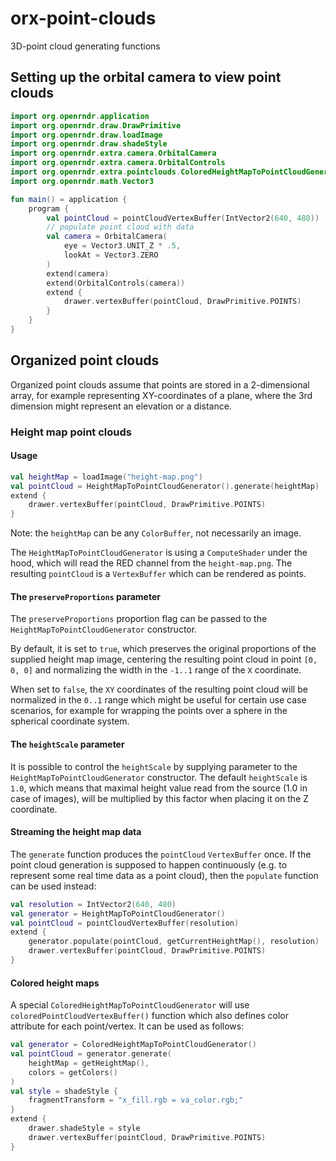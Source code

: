 # orx-point-clouds

3D-point cloud generating functions

## Setting up the orbital camera to view point clouds

```kotlin
import org.openrndr.application
import org.openrndr.draw.DrawPrimitive
import org.openrndr.draw.loadImage
import org.openrndr.draw.shadeStyle
import org.openrndr.extra.camera.OrbitalCamera
import org.openrndr.extra.camera.OrbitalControls
import org.openrndr.extra.pointclouds.ColoredHeightMapToPointCloudGenerator
import org.openrndr.math.Vector3

fun main() = application {
    program {
        val pointCloud = pointCloudVertexBuffer(IntVector2(640, 480))
        // populate point cloud with data
        val camera = OrbitalCamera(
            eye = Vector3.UNIT_Z * .5,
            lookAt = Vector3.ZERO
        )
        extend(camera)
        extend(OrbitalControls(camera))
        extend {
            drawer.vertexBuffer(pointCloud, DrawPrimitive.POINTS)
        }
    }
}
```

## Organized point clouds

Organized point clouds assume that points are stored in a 2-dimensional array, for example representing XY-coordinates
of a plane, where the 3rd dimension might represent an elevation or a distance.

### Height map point clouds

#### Usage

```kotlin
val heightMap = loadImage("height-map.png")
val pointCloud = HeightMapToPointCloudGenerator().generate(heightMap)
extend {
    drawer.vertexBuffer(pointCloud, DrawPrimitive.POINTS)
}
```

Note: the `heightMap` can be any `ColorBuffer`, not necessarily an image.

The `HeightMapToPointCloudGenerator` is using a `ComputeShader` under the hood, which will read the RED channel from
the `height-map.png`. The resulting `pointCloud` is a `VertexBuffer` which can be rendered as points.

#### The `preserveProportions` parameter

The `preserveProportions` proportion flag can be passed to the `HeightMapToPointCloudGenerator` constructor.

By default, it is set to `true`, which preserves the original proportions of the supplied height map image, centering
the resulting point cloud in point `[0, 0, 0]` and normalizing the width in the `-1..1` range of the `X` coordinate.

When set to `false`, the `XY` coordinates of the resulting point cloud will be normalized in the `0..1` range which
might be useful for certain use case scenarios, for example for wrapping the points over a sphere in the spherical 
coordinate system.

#### The `heightScale` parameter

It is possible to control the `heightScale` by supplying parameter to the `HeightMapToPointCloudGenerator` constructor.
The default `heightScale` is `1.0`, which means that maximal height value read from the source (1.0 in case of images),
will be multiplied by this factor when placing it on the Z coordinate.

#### Streaming the height map data

The `generate` function produces the `pointCloud` `VertexBuffer` once. If the point cloud generation is supposed to
happen continuously (e.g. to represent some real time data as a point cloud), then the `populate` function can be used
instead:

```kotlin
val resolution = IntVector2(640, 480)
val generator = HeightMapToPointCloudGenerator()
val pointCloud = pointCloudVertexBuffer(resolution)
extend {
    generator.populate(pointCloud, getCurrentHeightMap(), resolution)
    drawer.vertexBuffer(pointCloud, DrawPrimitive.POINTS)
}
```

#### Colored height maps

A special `ColoredHeightMapToPointCloudGenerator` will use `coloredPointCloudVertexBuffer()` function which also defines
color attribute for each point/vertex. It can be used as follows:

```kotlin
val generator = ColoredHeightMapToPointCloudGenerator()
val pointCloud = generator.generate(
    heightMap = getHeightMap(),
    colors = getColors()
)
val style = shadeStyle {
    fragmentTransform = "x_fill.rgb = va_color.rgb;"
}
extend {
    drawer.shadeStyle = style
    drawer.vertexBuffer(pointCloud, DrawPrimitive.POINTS)
}
```